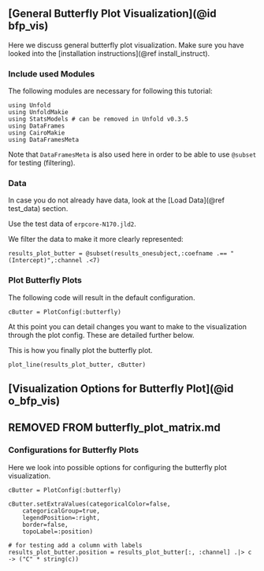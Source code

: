 ## [General Butterfly Plot Visualization](@id bfp_vis)

Here we discuss general butterfly plot visualization. 
Make sure you have looked into the [installation instructions](@ref install_instruct).

### Include used Modules
The following modules are necessary for following this tutorial:
```
using Unfold
using UnfoldMakie
using StatsModels # can be removed in Unfold v0.3.5
using DataFrames
using CairoMakie
using DataFramesMeta
```
Note that `DataFramesMeta` is also used here in order to be able to use `@subset` for testing (filtering).

### Data
In case you do not already have data, look at the [Load Data](@ref test_data) section. 

Use the test data of `erpcore-N170.jld2`.

We filter the data to make it more clearly represented:
```
results_plot_butter = @subset(results_onesubject,:coefname .== "(Intercept)",:channel .<7)
```

### Plot Butterfly Plots

The following code will result in the default configuration. 
```
cButter = PlotConfig(:butterfly)
```
At this point you can detail changes you want to make to the visualization through the plot config. These are detailed further below. 

This is how you finally plot the butterfly plot.
```
plot_line(results_plot_butter, cButter)
```

## [Visualization Options for Butterfly Plot](@id o_bfp_vis)


##   REMOVED FROM butterfly_plot_matrix.md
### Configurations for Butterfly Plots
Here we look into possible options for configuring the butterfly plot visualization.

```
cButter = PlotConfig(:butterfly)
        
cButter.setExtraValues(categoricalColor=false,
    categoricalGroup=true,
    legendPosition=:right,
    border=false,
    topoLabel=:position)
    
# for testing add a column with labels
results_plot_butter.position = results_plot_butter[:, :channel] .|> c -> ("C" * string(c))
```
